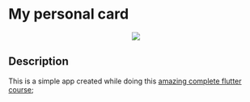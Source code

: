 # My personal card

<p align="center">
  <img src="https://user-images.githubusercontent.com/5286092/61473693-4bc89500-a95d-11e9-960a-3beb3f2c4fa4.png">
</p>

## Description

This is a simple app created while doing this [amazing complete flutter course](https://www.appbrewery.co/);
